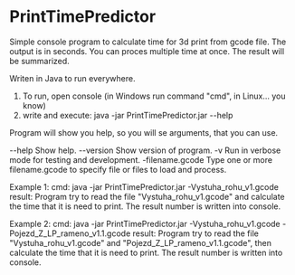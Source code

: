 # PrintTimePredictor
Simple console program to calculate time for 3d print from gcode file. The output is in seconds. You can proces multiple time at once. The result will be summarized.

Writen in Java to run everywhere.

1) To run, open console (in Windows run command "cmd", in Linux... you know)
2) write and execute: java -jar PrintTimePredictor.jar --help

Program will show you help, so you will se arguments, that you can use.

--help                  Show help.
--version               Show version of program.
-v                      Run in verbose mode for testing and development.
-filename.gcode         Type one or more filename.gcode to specify file or files to load and process.


Example 1:
cmd: java -jar PrintTimePredictor.jar -Vystuha_rohu_v1.gcode
result: Program try to read the file "Vystuha_rohu_v1.gcode" and calculate the time that it is need to print. The result number is written into console.

Example 2:
cmd: java -jar PrintTimePredictor.jar -Vystuha_rohu_v1.gcode -Pojezd_Z_LP_rameno_v1.1.gcode
result: Program try to read the file "Vystuha_rohu_v1.gcode" and "Pojezd_Z_LP_rameno_v1.1.gcode", then calculate the time that it is need to print. The result number is written into console.

